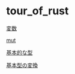 # tour_of_rust

[変数](https://tourofrust.com/03_ja.html)

[mut](https://tourofrust.com/04_ja.html)

[基本的な型](https://tourofrust.com/05_ja.html)

[基本型の変換](https://tourofrust.com/06_ja.html)